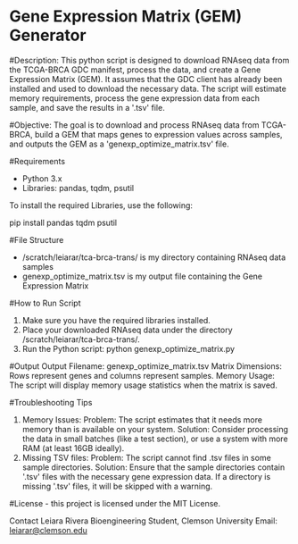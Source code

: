 # Gene Expression Matrix (GEM) Generator 

#Description: 
This python script is designed to download RNAseq data from the TCGA-BRCA GDC manifest, process the data, and create a Gene Expression Matrix (GEM). It assumes that the GDC client has already been installed and used to download the necessary data. The script will estimate memory requirements, process the gene expression data from each sample, and save the results in a '.tsv' file. 

#Objective: 
The goal is to download and process RNAseq data from TCGA-BRCA, build a GEM that maps genes to expression values across samples, and outputs the GEM as a 'genexp_optimize_matrix.tsv' file. 

#Requirements 
- Python 3.x 
- Libraries: pandas, tqdm, psutil 

To install the required Libraries, use the following: 

pip install pandas tqdm psutil

#File Structure 
- /scratch/leiarar/tca-brca-trans/ is my directory containing RNAseq data samples 
- genexp_optimize_matrix.tsv is my output file containing the Gene Expression Matrix 

#How to Run Script 
1. Make sure you have the required libraries installed. 
2. Place your downloaded RNAseq data under the directory /scratch/leiarar/tca-brca-trans/. 
3. Run the Python script: python genexp_optimize_matrix.py 

#Output 
Output Filename: genexp_optimize_matrix.tsv 
Matrix Dimensions: Rows represent genes and columns represent samples. 
Memory Usage: The script will display memory usage statistics when the matrix is saved. 

#Troubleshooting Tips 
1. Memory Issues: 
Problem: The script estimates that it needs more memory than is available on your system. 
Solution: Consider processing the data in small batches (like a test section), or use a system with more RAM (at least 16GB ideally). 
2. Missing TSV files: 
Problem: The script cannot find .tsv files in some sample directories. 
Solution: Ensure that the sample directories contain '.tsv' files with the necessary gene expression data. If a directory is missing '.tsv' files, it will be skipped with a warning. 

#License - this project is licensed under the MIT License. 


Contact 
Leiara Rivera 
Bioengineering Student, Clemson University 
Email: leiarar@clemson.edu 
